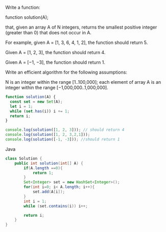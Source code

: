 Write a function:

function solution(A);

that, given an array A of N integers, returns the smallest positive integer (greater than 0) that does not occur in A.

For example, given A = [1, 3, 6, 4, 1, 2], the function should return 5.

Given A = [1, 2, 3], the function should return 4.

Given A = [−1, −3], the function should return 1.

Write an efficient algorithm for the following assumptions:

N is an integer within the range [1..100,000];
each element of array A is an integer within the range [−1,000,000..1,000,000].

```javascript
function solution(A) {
  const set = new Set(A);
  let i = 1;
  while (set.has(i)) i += 1;
  return i;
}

console.log(solution([1, 2, 3])); // should return 4
console.log(solution([1, 2, 3,2,1]));
console.log(solution([-1, -3])); //should return 1

```


Java
```java
class Solution {
    public int solution(int[] A) {
        if(A.length ==0){
            return 1;
        }
        Set<Integer> set = new HashSet<Integer>();
        for(int i=0; i< A.length; i++){
            set.add(A[i]);
        }
        int i = 1;
        while (set.contains(i)) i++;

        return i;
    }
}
```





